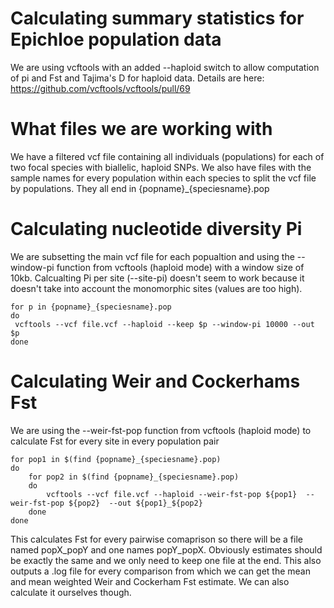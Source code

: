# Calculating summary statistics for Epichloe population data

We are using vcftools with an added --haploid switch to allow computation of pi and Fst and Tajima's D for haploid data.
Details are here: https://github.com/vcftools/vcftools/pull/69

# What files we are working with

We have a filtered vcf file containing all individuals (populations) for each of two focal species with biallelic, haploid SNPs. 
We also have files with the sample names for every population within each species to split the vcf file by populations. They all end in {popname}_{speciesname}.pop

# Calculating nucleotide diversity Pi

We are subsetting the main vcf file for each popualtion and using the --window-pi function from vcftools (haploid mode) with a window size of 10kb.
Calcualting Pi per site (--site-pi) doesn't seem to work because it doesn't take into account the monomorphic sites (values are too high).
```
for p in {popname}_{speciesname}.pop
do
 vcftools --vcf file.vcf --haploid --keep $p --window-pi 10000 --out $p
done
```

# Calculating Weir and Cockerhams Fst 

We are using the --weir-fst-pop function from vcftools (haploid mode) to calculate Fst for every site in every population pair
```
for pop1 in $(find {popname}_{speciesname}.pop)
do
    for pop2 in $(find {popname}_{speciesname}.pop)
    do
        vcftools --vcf file.vcf --haploid --weir-fst-pop ${pop1}  --weir-fst-pop ${pop2}  --out ${pop1}_${pop2}
    done
done
```
This calculates Fst for every pairwise comaprison so there will be a file named popX_popY and one names popY_popX. Obviously estimates should be exactly the same and we only need to keep one file at the end.
This also outputs a .log file for every comparison from which we can get the mean and mean weighted Weir and Cockerham Fst estimate. We can also calculate it ourselves though.
